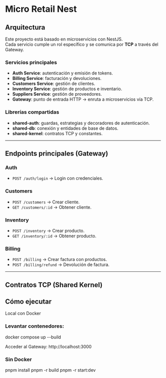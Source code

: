 # Micro Retail Nest

## Arquitectura
Este proyecto está basado en microservicios con NestJS.  
Cada servicio cumple un rol específico y se comunica por **TCP** a través del Gateway.

### Servicios principales
- **Auth Service**: autenticación y emisión de tokens.
- **Billing Service**: facturación y devoluciones.
- **Customers Service**: gestión de clientes.
- **Inventory Service**: gestión de productos e inventario.
- **Suppliers Service**: gestión de proveedores.
- **Gateway**: punto de entrada HTTP → enruta a microservicios vía TCP.

### Librerías compartidas
- **shared-auth**: guardas, estrategias y decoradores de autenticación.
- **shared-db**: conexión y entidades de base de datos.
- **shared-kernel**: contratos TCP y constantes.

---

## Endpoints principales (Gateway)

### Auth
- `POST /auth/login` → Login con credenciales.

### Customers
- `POST /customers` → Crear cliente.
- `GET /customers/:id` → Obtener cliente.

### Inventory
- `POST /inventory` → Crear producto.
- `GET /inventory/:id` → Obtener producto.

### Billing
- `POST /billing` → Crear factura con productos.
- `POST /billing/refund` → Devolución de factura.

---

## Contratos TCP (Shared Kernel)

## Cómo ejecutar
Local con Docker

### Levantar contenedores:

docker compose up --build


Acceder al Gateway:
http://localhost:3000

### Sin Docker
pnpm install
pnpm -r build
pnpm -r start:dev